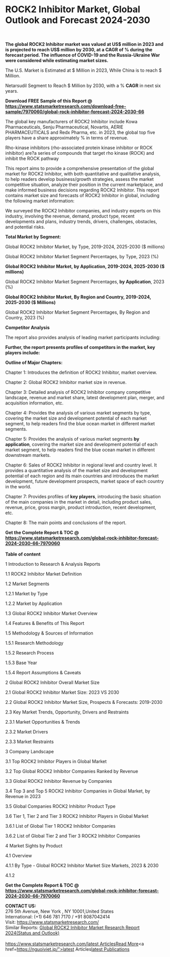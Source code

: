 <h1>ROCK2 Inhibitor Market, Global Outlook and Forecast 2024-2030</h1><br/><p><strong>The global ROCK2 Inhibitor market was valued at US$ million in 2023 and is projected to reach US$ million by 2030, at a <strong>CAGR</strong> of % during the forecast period. The influence of COVID-19 and the Russia-Ukraine War were considered while estimating market sizes.</strong></p><p>The U.S. Market is Estimated at $ Million in 2023, While China is to reach $ Million.</p><p>Netarsudil Segment to Reach $ Million by 2030, with a % <strong>CAGR</strong> in next six years.</p><p><strong>Download FREE Sample of this Report @ <a href="https://www.statsmarketresearch.com/download-free-sample/7970060/global-rock-inhibitor-forecast-2024-2030-66">https://www.statsmarketresearch.com/download-free-sample/7970060/global-rock-inhibitor-forecast-2024-2030-66</a></strong></p><p>The global key manufacturers of ROCK2 Inhibitor include Kowa Pharmaceuticals, Senju Pharmaceutical, Novartis, AERIE PHARMACEUTICALS and Redx Pharma, etc. in 2023, the global top five players have a share approximately % in terms of revenue.</p><p>Rho-kinase inhibitors (rho-associated protein kinase inhibitor or ROCK inhibitor) are?a series of compounds that target rho kinase (ROCK) and inhibit the ROCK pathway</p><p>This report aims to provide a comprehensive presentation of the global market for ROCK2 Inhibitor, with both quantitative and qualitative analysis, to help readers develop business/growth strategies, assess the market competitive situation, analyze their position in the current marketplace, and make informed business decisions regarding ROCK2 Inhibitor. This report contains market size and forecasts of ROCK2 Inhibitor in global, including the following market information:</p><p>We surveyed the ROCK2 Inhibitor companies, and industry experts on this industry, involving the revenue, demand, product type, recent developments and plans, industry trends, drivers, challenges, obstacles, and potential risks.</p><p><strong>Total Market by Segment:</strong></p><p>Global ROCK2 Inhibitor Market, by Type, 2019-2024, 2025-2030 ($ millions)</p><p>Global ROCK2 Inhibitor Market Segment Percentages, by Type, 2023 (%)</p><p><strong>Global ROCK2 Inhibitor Market, <strong>by Application</strong>, 2019-2024, 2025-2030 ($ millions)</strong></p><p>Global ROCK2 Inhibitor Market Segment Percentages, <strong>by Application</strong>, 2023 (%)</p><p><strong>Global ROCK2 Inhibitor Market, By Region and Country, 2019-2024, 2025-2030 ($ Millions)</strong></p><p>Global ROCK2 Inhibitor Market Segment Percentages, By Region and Country, 2023 (%)</p><p><strong>Competitor Analysis</strong></p><p>The report also provides analysis of leading market participants including:</p><p><strong>Further, the report presents profiles of competitors in the market, <strong>key players</strong> include:</strong></p><p><strong>Outline of Major Chapters:</strong></p><p>Chapter 1: Introduces the definition of ROCK2 Inhibitor, market overview.</p><p>Chapter 2: Global ROCK2 Inhibitor market size in revenue.</p><p>Chapter 3: Detailed analysis of ROCK2 Inhibitor company competitive landscape, revenue and market share, latest development plan, merger, and acquisition information, etc.</p><p>Chapter 4: Provides the analysis of various market segments by type, covering the market size and development potential of each market segment, to help readers find the blue ocean market in different market segments.</p><p>Chapter 5: Provides the analysis of various market segments <strong>by application</strong>, covering the market size and development potential of each market segment, to help readers find the blue ocean market in different downstream markets.</p><p>Chapter 6: Sales of ROCK2 Inhibitor in regional level and country level. It provides a quantitative analysis of the market size and development potential of each region and its main countries and introduces the market development, future development prospects, market space of each country in the world.</p><p>Chapter 7: Provides profiles of <strong>key players</strong>, introducing the basic situation of the main companies in the market in detail, including product sales, revenue, price, gross margin, product introduction, recent development, etc.</p><p>Chapter 8: The main points and conclusions of the report.</p><div><b>Get the Complete Report & TOC @ <a href="https://www.statsmarketresearch.com/global-rock-inhibitor-forecast-2024-2030-66-7970060">https://www.statsmarketresearch.com/global-rock-inhibitor-forecast-2024-2030-66-7970060</a></b></div><br><b>Table of content</b><p>1 Introduction to Research & Analysis Reports<br />
 
  1.1 ROCK2 Inhibitor Market Definition<br />
 
  1.2 Market Segments<br />
 
  1.2.1 Market by Type<br />
 
  1.2.2 Market by Application<br />
 
  1.3 Global ROCK2 Inhibitor Market Overview<br />
 
  1.4 Features & Benefits of This Report<br />
 
  1.5 Methodology & Sources of Information<br />
 
  1.5.1 Research Methodology<br />
 
  1.5.2 Research Process<br />
 
  1.5.3 Base Year<br />
 
  1.5.4 Report Assumptions & Caveats<br />
 
 2 Global ROCK2 Inhibitor Overall Market Size<br />
 
  2.1 Global ROCK2 Inhibitor Market Size: 2023 VS 2030<br />
 
  2.2 Global ROCK2 Inhibitor Market Size, Prospects & Forecasts: 2019-2030<br />
 
  2.3 Key Market Trends, Opportunity, Drivers and Restraints<br />
 
  2.3.1 Market Opportunities & Trends<br />
 
  2.3.2 Market Drivers<br />
 
  2.3.3 Market Restraints<br />
 
 3 Company Landscape<br />
 
  3.1 Top ROCK2 Inhibitor Players in Global Market<br />
 
  3.2 Top Global ROCK2 Inhibitor Companies Ranked by Revenue<br />
 
  3.3 Global ROCK2 Inhibitor Revenue by Companies<br />
 
  3.4 Top 3 and Top 5 ROCK2 Inhibitor Companies in Global Market, by Revenue in 2023<br />
 
  3.5 Global Companies ROCK2 Inhibitor Product Type<br />
 
  3.6 Tier 1, Tier 2 and Tier 3 ROCK2 Inhibitor Players in Global Market<br />
 
  3.6.1 List of Global Tier 1 ROCK2 Inhibitor Companies<br />
 
  3.6.2 List of Global Tier 2 and Tier 3 ROCK2 Inhibitor Companies<br />
 
 4 Market Sights by Product<br />
 
  4.1 Overview<br />
 
  4.1.1 By Type - Global ROCK2 Inhibitor Market Size Markets, 2023 & 2030<br />
 
  4.1.2 <br><div><b>Get the Complete Report & TOC @ <a href="https://www.statsmarketresearch.com/global-rock-inhibitor-forecast-2024-2030-66-7970060">https://www.statsmarketresearch.com/global-rock-inhibitor-forecast-2024-2030-66-7970060</a></b></div></p> <b>CONTACT US:</b><br>276 5th Avenue, New York , NY 10001,United States<br>International: (+1) 646 781 7170 / +91 8087042414<br>Visit: <a href="https://www.statsmarketresearch.com/">https://www.statsmarketresearch.com/</a><br>Similar Reports: <a href="https://www.statsmarketresearch.com/global-rock-inhibitor-forecast-2024-2030-66-7970060">Global ROCK2 Inhibitor Market Research Report 2024(Status and Outlook)</a><br/><br/><a href="https://gyeongbokgung.com">https://www.statsmarketresearch.com/</a><a href="https://hallyeomaritime.com">latest Articles</a><a href="https://jingwansa.com">Read More</a><a href=https://nguoiviet.jp/">latest Articles</a><a href="https://www.intelmarketresearch.com/">latest Publications</a>
